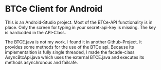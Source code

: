# BTCe Client for Android
This is an Android-Studio project. Most of the BTCe-API functionality is in place.
Only the screen for typing in your secret-api-key is missing. The key is hardcoded in the API-Class.

The BTCE.java is not my work. I found it in another Github-Project. It provides some methods for the use of the BTCe api. Because its implementaition is fully single threaded, I made the facade-class AsyncBtcApi.java which uses the external BTCE.java and executes its methods asynchronous and failsafe.
